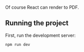 Of course React can render to PDF.

## Running the project

First, run the development server:

```bash
npm run dev
```
